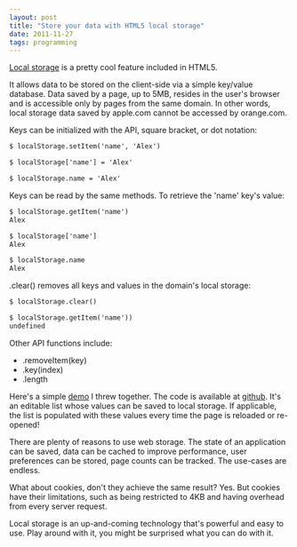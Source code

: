 ```yaml
---
layout: post
title: "Store your data with HTML5 local storage"
date: 2011-11-27
tags: programming
---
```


[Local storage][3] is a pretty cool feature included in HTML5.

It allows data to be stored on the client-side via a simple key/value database. Data saved by a page, up to 5MB, resides in the user's browser and is accessible only by pages from the same domain. In other words, local storage data saved by apple.com cannot be accessed by orange.com.

Keys can be initialized with the API, square bracket, or dot notation:

``` html
$ localStorage.setItem('name', 'Alex')

$ localStorage['name'] = 'Alex'

$ localStorage.name = 'Alex'
```

Keys can be read by the same methods. To retrieve the 'name' key's value:

``` html
$ localStorage.getItem('name')
Alex

$ localStorage['name']
Alex

$ localStorage.name
Alex
```

.clear() removes all keys and values in the domain's local storage:

``` html
$ localStorage.clear()

$ localStorage.getItem('name'))
undefined
```

Other API functions include:

* .removeItem(key)
* .key(index)
* .length

Here's a simple [demo][1] I threw together. The code is available at [github][2]. It's an editable list whose values can be saved to local storage. If applicable, the list is populated with these values every time the page is reloaded or re-opened!

There are plenty of reasons to use web storage. The state of an application can be saved, data can be cached to improve performance, user preferences can be stored, page counts can be tracked. The use-cases are endless.

What about cookies, don't they achieve the same result? Yes. But cookies have their limitations, such as being restricted to 4KB and having overhead from every server request.

Local storage is an up-and-coming technology that's powerful and easy to use. Play around with it, you might be surprised what you can do with it.

[1]: /localstorage_demo/
[2]: https://github.com/alexle/localstorage_demo
[3]: http://diveintohtml5.info/storage.html
